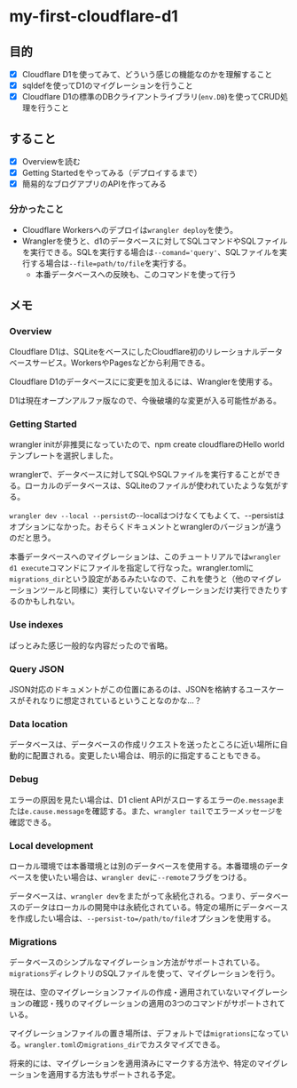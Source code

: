 # my-first-cloudflare-d1

## 目的

- [x] Cloudflare D1を使ってみて、どういう感じの機能なのかを理解すること
- [x] sqldefを使ってD1のマイグレーションを行うこと
- [x] Cloudflare D1の標準のDBクライアントライブラリ(`env.DB`)を使ってCRUD処理を行うこと

## すること

- [x] Overviewを読む
- [x] Getting Startedをやってみる（デプロイするまで）
- [x] 簡易的なブログアプリのAPIを作ってみる

### 分かったこと

- Cloudflare Workersへのデプロイは`wrangler deploy`を使う。
- Wranglerを使うと、d1のデータベースに対してSQLコマンドやSQLファイルを実行できる。SQLを実行する場合は`--comand='query'`、SQLファイルを実行する場合は`--file=path/to/file`を実行する。
  - 本番データベースへの反映も、このコマンドを使って行う

## メモ

### Overview

Cloudflare D1は、SQLiteをベースにしたCloudflare初のリレーショナルデータベースサービス。WorkersやPagesなどから利用できる。

Cloudflare D1のデータベースにに変更を加えるには、Wranglerを使用する。

D1は現在オープンアルファ版なので、今後破壊的な変更が入る可能性がある。

### Getting Started

wrangler initが非推奨になっていたので、npm create cloudflareのHello worldテンプレートを選択しました。

wranglerで、データベースに対してSQLやSQLファイルを実行することができる。ローカルのデータベースは、SQLiteのファイルが使われていたような気がする。

`wrangler dev --local --persist`の--localはつけなくてもよくて、--persistはオプションになかった。おそらくドキュメントとwranglerのバージョンが違うのだと思う。

本番データベースへのマイグレーションは、このチュートリアルでは`wrangler d1 execute`コマンドにファイルを指定して行なった。wrangler.tomlに`migrations_dir`という設定があるみたいなので、これを使うと（他のマイグレーションツールと同様に）実行していないマイグレーションだけ実行できたりするのかもしれない。

### Use indexes

ぱっとみた感じ一般的な内容だったので省略。

### Query JSON

JSON対応のドキュメントがこの位置にあるのは、JSONを格納するユースケースがそれなりに想定されているということなのかな...？

### Data location

データベースは、データベースの作成リクエストを送ったところに近い場所に自動的に配置される。変更したい場合は、明示的に指定することもできる。

### Debug

エラーの原因を見たい場合は、D1 client APIがスローするエラーの`e.message`または`e.cause.message`を確認する。また、`wrangler tail`でエラーメッセージを確認できる。

### Local development

ローカル環境では本番環境とは別のデータベースを使用する。本番環境のデータベースを使いたい場合は、`wrangler dev`に`--remote`フラグをつける。

データベースは、`wrangler dev`をまたがって永続化される。つまり、データベースのデータはローカルの開発中は永続化されている。特定の場所にデータベースを作成したい場合は、`--persist-to=/path/to/file`オプションを使用する。

### Migrations

データベースのシンプルなマイグレーション方法がサポートされている。`migrations`ディレクトリのSQLファイルを使って、マイグレーションを行う。

現在は、空のマイグレーションファイルの作成・適用されていないマイグレーションの確認・残りのマイグレーションの適用の3つのコマンドがサポートされている。

マイグレーションファイルの置き場所は、デフォルトでは`migrations`になっている。`wrangler.toml`の`migrations_dir`でカスタマイズできる。

将来的には、マイグレーションを適用済みにマークする方法や、特定のマイグレーションを適用する方法もサポートされる予定。
